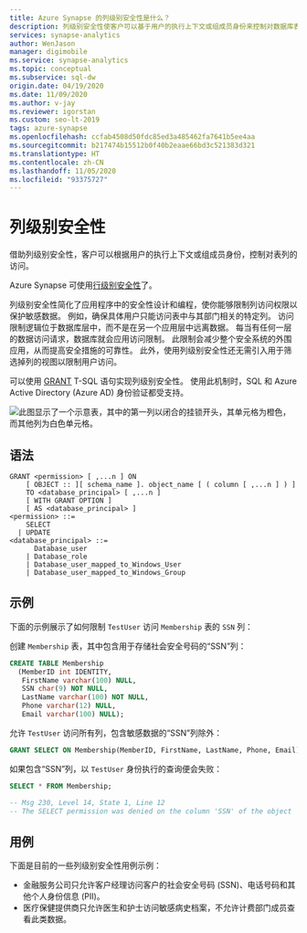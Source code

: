 ```yaml
---
title: Azure Synapse 的列级别安全性是什么？
description: 列级别安全性使客户可以基于用户的执行上下文或组成员身份来控制对数据库表列的访问，从而简化应用程序中的安全性设计和编码，并使你能够对列访问实施限制。
services: synapse-analytics
author: WenJason
manager: digimobile
ms.service: synapse-analytics
ms.topic: conceptual
ms.subservice: sql-dw
origin.date: 04/19/2020
ms.date: 11/09/2020
ms.author: v-jay
ms.reviewer: igorstan
ms.custom: seo-lt-2019
tags: azure-synapse
ms.openlocfilehash: ccfab4508d50fdc85ed3a485462fa7641b5ee4aa
ms.sourcegitcommit: b217474b15512b0f40b2eaae66bd3c521383d321
ms.translationtype: HT
ms.contentlocale: zh-CN
ms.lasthandoff: 11/05/2020
ms.locfileid: "93375727"
---
```

# <a name="column-level-security"></a>列级别安全性

借助列级别安全性，客户可以根据用户的执行上下文或组成员身份，控制对表列的访问。

Azure Synapse 可使用[行级别安全性](https://docs.microsoft.com/sql/relational-databases/security/row-level-security?toc=/synapse-analytics/sql-data-warehouse/toc.json&bc=/synapse-analytics/sql-data-warehouse/breadcrumb/toc.json&view=azure-sqldw-latest)了。 

列级别安全性简化了应用程序中的安全性设计和编程，使你能够限制列访问权限以保护敏感数据。 例如，确保具体用户只能访问表中与其部门相关的特定列。 访问限制逻辑位于数据库层中，而不是在另一个应用层中远离数据。 每当有任何一层的数据访问请求，数据库就会应用访问限制。 此限制会减少整个安全系统的外围应用，从而提高安全措施的可靠性。 此外，使用列级别安全性还无需引入用于筛选掉列的视图以限制用户访问。

可以使用 [GRANT](https://docs.microsoft.com/sql/t-sql/statements/grant-transact-sql?toc=/synapse-analytics/sql-data-warehouse/toc.json&bc=/synapse-analytics/sql-data-warehouse/breadcrumb/toc.json&view=azure-sqldw-latest) T-SQL 语句实现列级别安全性。 使用此机制时，SQL 和 Azure Active Directory (Azure AD) 身份验证都受支持。

![此图显示了一个示意表，其中的第一列以闭合的挂锁开头，其单元格为橙色，而其他列为白色单元格。](./media/column-level-security/cls.png)

## <a name="syntax"></a>语法

```syntaxsql
GRANT <permission> [ ,...n ] ON
    [ OBJECT :: ][ schema_name ]. object_name [ ( column [ ,...n ] ) ]
    TO <database_principal> [ ,...n ]
    [ WITH GRANT OPTION ]
    [ AS <database_principal> ]
<permission> ::=
    SELECT
  | UPDATE
<database_principal> ::=
      Database_user
    | Database_role
    | Database_user_mapped_to_Windows_User
    | Database_user_mapped_to_Windows_Group
```

## <a name="example"></a>示例

下面的示例展示了如何限制 `TestUser` 访问 `Membership` 表的 `SSN` 列：

创建 `Membership` 表，其中包含用于存储社会安全号码的“SSN”列：

```sql
CREATE TABLE Membership
  (MemberID int IDENTITY,
   FirstName varchar(100) NULL,
   SSN char(9) NOT NULL,
   LastName varchar(100) NOT NULL,
   Phone varchar(12) NULL,
   Email varchar(100) NULL);
```

允许 `TestUser` 访问所有列，包含敏感数据的“SSN”列除外：

```sql
GRANT SELECT ON Membership(MemberID, FirstName, LastName, Phone, Email) TO TestUser;
```

如果包含“SSN”列，以 `TestUser` 身份执行的查询便会失败：

```sql
SELECT * FROM Membership;

-- Msg 230, Level 14, State 1, Line 12
-- The SELECT permission was denied on the column 'SSN' of the object 'Membership', database 'CLS_TestDW', schema 'dbo'.
```

## <a name="use-cases"></a>用例

下面是目前的一些列级别安全性用例示例：

- 金融服务公司只允许客户经理访问客户的社会安全号码 (SSN)、电话号码和其他个人身份信息 (PII)。
- 医疗保健提供商只允许医生和护士访问敏感病史档案，不允许计费部门成员查看此类数据。
